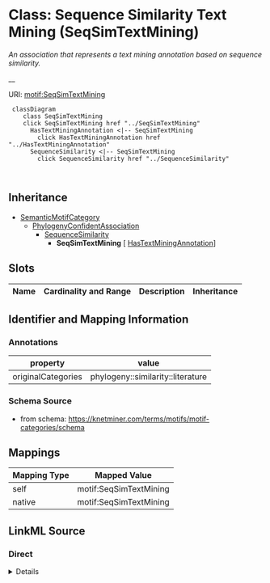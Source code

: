 

# Class: Sequence Similarity Text Mining (SeqSimTextMining) 


_An association that represents a text mining annotation based on sequence similarity._

__





URI: [motif:SeqSimTextMining](https://knetminer.com/terms/motifs/motif-categories/SeqSimTextMining)






```mermaid
 classDiagram
    class SeqSimTextMining
    click SeqSimTextMining href "../SeqSimTextMining"
      HasTextMiningAnnotation <|-- SeqSimTextMining
        click HasTextMiningAnnotation href "../HasTextMiningAnnotation"
      SequenceSimilarity <|-- SeqSimTextMining
        click SequenceSimilarity href "../SequenceSimilarity"
      
      
```





## Inheritance
* [SemanticMotifCategory](SemanticMotifCategory.md)
    * [PhylogenyConfidentAssociation](PhylogenyConfidentAssociation.md)
        * [SequenceSimilarity](SequenceSimilarity.md)
            * **SeqSimTextMining** [ [HasTextMiningAnnotation](HasTextMiningAnnotation.md)]



## Slots

| Name | Cardinality and Range | Description | Inheritance |
| ---  | --- | --- | --- |









## Identifier and Mapping Information





### Annotations

| property | value |
| --- | --- |
| originalCategories | phylogeny::similarity::literature |




### Schema Source


* from schema: https://knetminer.com/terms/motifs/motif-categories/schema




## Mappings

| Mapping Type | Mapped Value |
| ---  | ---  |
| self | motif:SeqSimTextMining |
| native | motif:SeqSimTextMining |







## LinkML Source

<!-- TODO: investigate https://stackoverflow.com/questions/37606292/how-to-create-tabbed-code-blocks-in-mkdocs-or-sphinx -->

### Direct

<details>
```yaml
name: SeqSimTextMining
annotations:
  originalCategories:
    tag: originalCategories
    value: phylogeny::similarity::literature
description: 'An association that represents a text mining annotation based on sequence
  similarity.

  '
title: Sequence Similarity Text Mining
notes:
- 'original category no: 4.2'
from_schema: https://knetminer.com/terms/motifs/motif-categories/schema
is_a: SequenceSimilarity
mixins:
- HasTextMiningAnnotation

```
</details>

### Induced

<details>
```yaml
name: SeqSimTextMining
annotations:
  originalCategories:
    tag: originalCategories
    value: phylogeny::similarity::literature
description: 'An association that represents a text mining annotation based on sequence
  similarity.

  '
title: Sequence Similarity Text Mining
notes:
- 'original category no: 4.2'
from_schema: https://knetminer.com/terms/motifs/motif-categories/schema
is_a: SequenceSimilarity
mixins:
- HasTextMiningAnnotation

```
</details>
